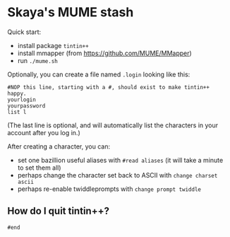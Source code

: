 # Skaya's MUME stash

Quick start:

- install package `tintin++`
- install mmapper (from https://github.com/MUME/MMapper)
- run `./mume.sh`

Optionally, you can create a file named `.login` looking like this:

```
#NOP this line, starting with a #, should exist to make tintin++ happy.
yourlogin
yourpassword
list l
```
(The last line is optional, and will automatically list the characters in
your account after you log in.)

After creating a character, you can:

- set one bazillion useful aliases with `#read aliases` (it will take a minute to set them all)
- perhaps change the character set back to ASCII with `change charset ascii`
- perhaps re-enable twiddleprompts with `change prompt twiddle`


## How do I quit tintin++?

```
#end
```


